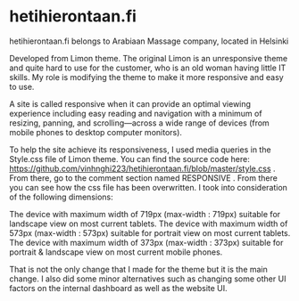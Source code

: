 hetihierontaan.fi
=================

hetihierontaan.fi belongs to Arabiaan Massage company, located in Helsinki

Developed from Limon theme. The original Limon is an unresponsive theme and quite hard to use for the customer, who is an old woman having little IT skills. My role is modifying the theme to make it more responsive and easy to use.

A site is called responsive when it can provide an optimal viewing experience including easy reading and navigation with a minimum of resizing, panning, and scrolling—across a wide range of devices (from mobile phones to desktop computer monitors).

To help the site achieve its responsiveness, I used media queries in the Style.css file of Limon theme. You can find the source code here: https://github.com/vinhnghi223/hetihierontaan.fi/blob/master/style.css . From there, go to the comment section named RESPONSIVE . From there you can see how the css file has been overwritten. I took into consideration of the following dimensions:

The device with maximum width of 719px (max-width : 719px) suitable for landscape view on most current tablets.
The device with maximum width of 573px (max-width : 573px) suitable for portrait view on most current tablets.
The device with maximum width of 373px (max-width : 373px) suitable for portrait & landscape view on most current mobile phones.

That is not the only change that I made for the theme but it is the main change. I also did some minor alternatives such as changing some other UI factors on the internal dashboard as well as the website UI.
